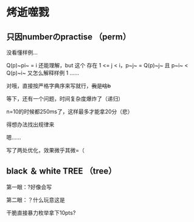 # 烤逝噬戮

## 只因numberのpractise （perm）

没看懂样例...

 Q(p)~pi~ = i 还能理解，but 这个  存在 1 <= j < i，p~j~ = Q(p)~j~ 且 p~i~ < Q(p)~i~  又怎么解释样例 1 ......

对哦，直接按严格字典序来写就行，~~我是啥b~~

等下，还有一个问题，时间复杂度爆炸了（递归）

n=10的时候都250ms了，这样最多才能拿20分（悲）

得想办法找出规律来

嗯......

写了两处优化，效果微乎其微=（

## black ＆ white TREE （tree）

第一眼：?好像会写

第二眼：？什么玩意这是

干脆直接暴力枚举拿下10pts?

